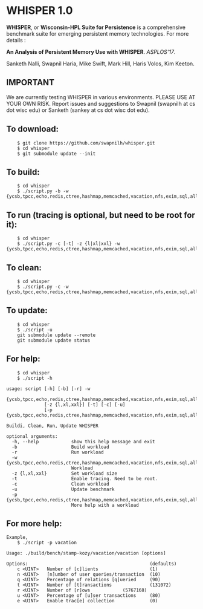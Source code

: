 # WHISPER 1.0

**WHISPER**, or **Wisconsin-HPL Suite for Persistence** is a comprehensive benchmark
suite for emerging persistent memory technologies. For more details :

**An Analysis of Persistent Memory Use with WHISPER**. *ASPLOS'17*.

Sanketh Nalli, Swapnil Haria, Mike Swift, Mark Hill, Haris Volos, Kim Keeton.


## IMPORTANT
We are currently testing WHISPER in various environments.
PLEASE USE AT YOUR OWN RISK.
Report issues and suggestions to Swapnil (swapnilh at cs dot wisc edu) or Sanketh (sankey
at cs dot wisc dot edu). 

## To download: 
~~~
   	$ git clone https://github.com/swapnilh/whisper.git
	$ cd whisper
	$ git submodule update --init
~~~

## To build:
~~~
	$ cd whisper
	$ ./script.py -b -w	{ycsb,tpcc,echo,redis,ctree,hashmap,memcached,vacation,nfs,exim,sql,all}
~~~

## To run (tracing is optional, but need to be root for it):
~~~
	$ cd whisper
	$ ./script.py -c [-t] -z {l|xl|xxl} -w  {ycsb,tpcc,echo,redis,ctree,hashmap,memcached,vacation,nfs,exim,sql,all}
~~~

## To clean:
~~~
	$ cd whisper
	$ ./script.py -c -w {ycsb,tpcc,echo,redis,ctree,hashmap,memcached,vacation,nfs,exim,sql,all}
~~~

## To update:
~~~
	$ cd whisper
	$ ./script -u
	git submodule update --remote
	git submodule update status

~~~

## For help:
~~~
	$ cd whisper
	$ ./script -h

usage: script [-h] [-b] [-r] -w
              {ycsb,tpcc,echo,redis,ctree,hashmap,memcached,vacation,nfs,exim,sql,all}
              [-z {l,xl,xxl}] [-t] [-c] [-u]
              [-p {ycsb,tpcc,echo,redis,ctree,hashmap,memcached,vacation,nfs,exim,sql,all}]

Buildi, Clean, Run, Update WHISPER

optional arguments:
  -h, --help            show this help message and exit
  -b                    Build workload
  -r                    Run workload
  -w {ycsb,tpcc,echo,redis,ctree,hashmap,memcached,vacation,nfs,exim,sql,all}
                        Workload
  -z {l,xl,xxl}         Set workload size
  -t                    Enable tracing. Need to be root.
  -c                    Clean workload
  -u                    Update benchmark
  -p {ycsb,tpcc,echo,redis,ctree,hashmap,memcached,vacation,nfs,exim,sql,all}
                        More help with a workload

~~~

## For more help:
~~~
Example,
	$ ./script -p vacation 

Usage: ./build/bench/stamp-kozy/vacation/vacation [options]

Options:                                             (defaults)
    c <UINT>   Number of [c]lients                   (1)
    n <UINT>   [n]umber of user queries/transaction  (10)
    q <UINT>   Percentage of relations [q]ueried     (90)
    t <UINT>   Number of [t]ransactions              (131072)
    r <UINT>   Number of [r]ows		       (5767168)
    u <UINT>   Percentage of [u]ser transactions     (80)
    e <UINT>   Enable trac[e] collection             (0)

~~~
